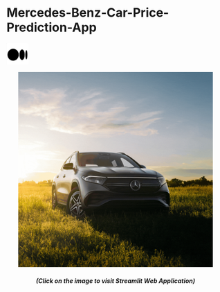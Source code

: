 # Mercedes-Benz-Car-Price-Prediction-App  

<p align="left">
  <a href = "https://medium.datadriveninvestor.com/develop-and-deploy-streamlit-app-which-predicts-mercedes-benz-car-prices-on-heroku-platform-ffc783c05d96"><img     height="50" width="50"src="https://github.com/Wyverical/Wyverical/blob/main/medium.PNG"/></a>
</p>

<p align="center">
  <a href = "https://mbcpp-app.herokuapp.com/"><img height="450" width="450"src="https://github.com/Wyverical/Mercedes-Benz-Car-Price-Prediction-App/blob/main/streamlitapp.gif"/></a>
</p>
 

<h5 align="center"> (Click on the image to visit  Streamlit Web Application)</h5>
